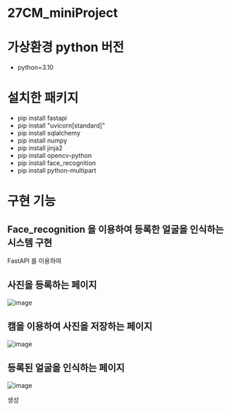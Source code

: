 # 27CM_miniProject

# 가상환경 python 버전
- python=3.10

# 설치한 패키지
- pip install fastapi
- pip install "uvicorn[standard]"
- pip install sqlalchemy
- pip install numpy
- pip install jinja2
- pip install opencv-python
- pip install face_recognition
- pip install python-multipart

# 구현 기능

## Face_recognition 을 이용하여 등록한 얼굴을 인식하는 시스템 구현

FastAPI 를 이용하여 

## 사진을 등록하는 페이지
![image](https://github.com/djy2211/AI-X_miniproject/assets/131187694/1567a68d-c361-4232-a1df-ba02ba551329)

## 캠을 이용하여 사진을 저장하는 페이지
![image](https://github.com/djy2211/AI-X_miniproject/assets/131187694/2918ec0d-b2d2-4821-a37b-be102cea5787)

## 등록된 얼굴을 인식하는 페이지
![image](https://github.com/djy2211/AI-X_miniproject/assets/131187694/f8e0dfad-1c2b-4c49-8a3e-6ea0ba75c249)


생성

